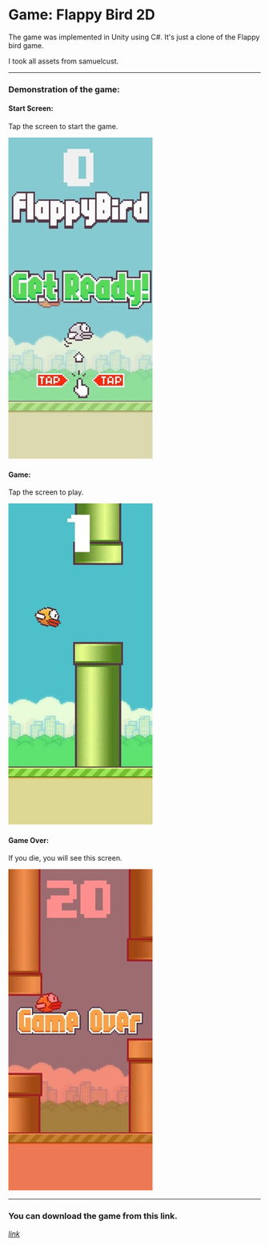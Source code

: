 # **Game: Flappy Bird 2D**
The game was implemented in Unity using C#. It's just a clone of the Flappy bird game.

I took all assets from samuelcust.

---

### Demonstration of the game:
#### Start Screen:
Tap the screen to start the game.

![image](https://github.com/anikin02/Flappy-Bird-2D/blob/main/startScreen.jpg)

#### Game:
Tap the screen to play.

![image](https://github.com/anikin02/Flappy-Bird-2D/blob/main/game.jpg)

#### Game Over:
If you die, you will see this screen.

![image](https://github.com/anikin02/Flappy-Bird-2D/blob/main/gameOver.jpg)

---

### You can download the game from this link.

*[link](https://anikin02.itch.io/flappy-bird-2d)*
